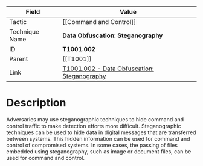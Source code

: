 
|Field|Value|
|---|---|
|Tactic|[[Command and Control]]|
|Technique Name|**Data Obfuscation: Steganography**|
|ID|**T1001.002**|
|Parent|[[T1001]]|
|Link|[T1001.002 - Data Obfuscation: Steganography](https://attack.mitre.org/techniques/T1001/002)|

# Description

Adversaries may use steganographic techniques to hide command and control traffic to make detection efforts more difficult. Steganographic techniques can be used to hide data in digital messages that are transferred between systems. This hidden information can be used for command and control of compromised systems. In some cases, the passing of files embedded using steganography, such as image or document files, can be used for command and control. 